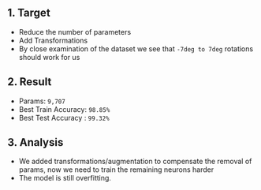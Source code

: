 
## 1. Target

- Reduce the number of parameters
- Add Transformations
- By close examination of the dataset we see that `-7deg to 7deg` rotations should work for us

## 2. Result

- Params: `9,707`
- Best Train Accuracy: `98.85%`
- Best Test Accuracy : `99.32%`

## 3. Analysis

- We added transformations/augmentation to compensate the removal of params, now we need to train the remaining neurons harder
- The model is still overfitting.
